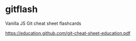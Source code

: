 # gitflash
Vanilla JS Git cheat sheet flashcards

https://education.github.com/git-cheat-sheet-education.pdf
